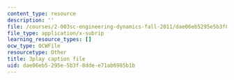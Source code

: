```yaml
---
content_type: resource
description: ''
file: /courses/2-003sc-engineering-dynamics-fall-2011/dae06eb5295e5b3f8ddee71ab6985b1b_fK9AGvLf3yw.vtt
file_type: application/x-subrip
learning_resource_types: []
ocw_type: OCWFile
resourcetype: Other
title: 3play caption file
uid: dae06eb5-295e-5b3f-8dde-e71ab6985b1b
---
```

